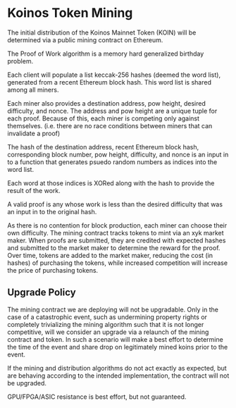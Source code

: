 # Koinos Token Mining

The initial distribution of the Koinos Mainnet Token (KOIN) will be determined via a public mining contract on Ethereum.

The Proof of Work algorithm is a memory hard generalized birthday problem.

Each client will populate a list keccak-256 hashes (deemed the word list), generated from a recent Ethereum block hash. This word list is shared among all miners.

Each miner also provides a destination address, pow height, desired difficulty, and nonce. The address and pow height are a unique tuple for each proof. Because of this, each miner is competing only against themselves. (i.e. there are no race conditions between miners that can invalidate a proof)

The hash of the destination address, recent Ethereum block hash, corresponding block number, pow height, difficulty, and nonce is an input in to a function that generates psuedo random numbers as indices into the word list.

Each word at those indices is XORed along with the hash to provide the result of the work.

A valid proof is any whose work is less than the desired difficulty that was an input in to the original hash.

As there is no contention for block production, each miner can choose their own difficulty. The mining contract tracks tokens to mint via an xyk market maker. When proofs are submitted, they are credited with expected hashes and submitted to the market maker to determine the reward for the proof. Over time, tokens are added to the market maker, reducing the cost (in hashes) of purchasing the tokens, while increased competition will increase the price of purchasing tokens.

## Upgrade Policy

The mining contract we are deploying will not be upgradable. Only in the case of a catastrophic event, such as undermining property rights or completely trivializing the mining algorithm such that it is not longer competitive, will we consider an upgrade via a relaunch of the mining contract and token. In such a scenario will make a best effort to determine the time of the event and share drop on legitimately mined koins prior to the event.

If the mining and distribution algorithms do not act exactly as expected, but are behaving according to the intended implementation, the contract will not be upgraded.

GPU/FPGA/ASIC resistance is best effort, but not guaranteed.
